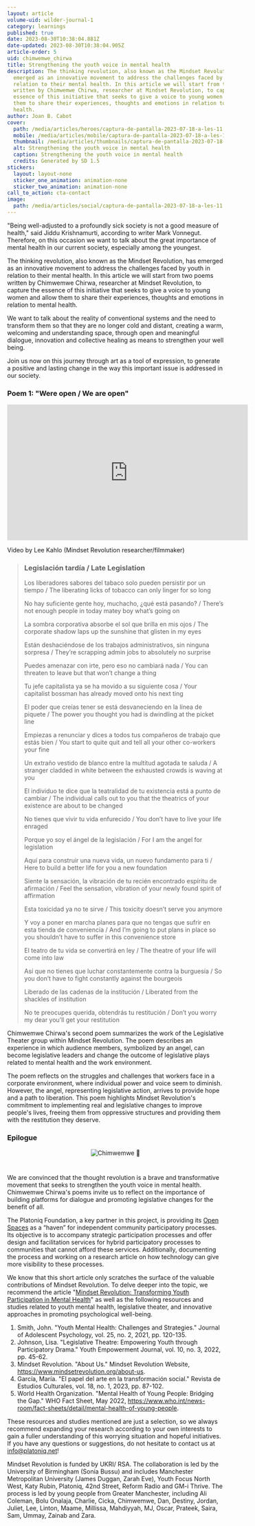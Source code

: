 ```yaml
---
layout: article
volume-uid: wilder-journal-1
category: learnings
published: true
date: 2023-08-30T10:38:04.881Z
date-updated: 2023-08-30T10:38:04.905Z
article-order: 5
uid: chimwemwe_chirwa
title: Strengthening the youth voice in mental health
description: The thinking revolution, also known as the Mindset Revolution, has
  emerged as an innovative movement to address the challenges faced by youth in
  relation to their mental health. In this article we will start from two poems
  written by Chimwemwe Chirwa, researcher at Mindset Revolution, to capture the
  essence of this initiative that seeks to give a voice to young women and allow
  them to share their experiences, thoughts and emotions in relation to mental
  health.
author: Joan B. Cabot
cover:
  path: /media/articles/heroes/captura-de-pantalla-2023-07-18-a-les-11.12.05.png
  mobile: /media/articles/mobile/captura-de-pantalla-2023-07-18-a-les-11.12.05.png
  thumbnail: /media/articles/thumbnails/captura-de-pantalla-2023-07-18-a-les-11.12.05.png
  alt: Strengthening the youth voice in mental health
  caption: Strengthening the youth voice in mental health
  credits: Generated by SD 1.5
stickers:
  layout: layout-none
  sticker_one_animation: animation-none
  sticker_two_animation: animation-none
call_to_action: cta-contact
image:
  path: /media/articles/social/captura-de-pantalla-2023-07-18-a-les-11.12.05.png
---
```

"Being well-adjusted to a profoundly sick society is not a good measure of health," said Jiddu Krishnamurti, according to writer Mark Vonnegut. Therefore, on this occasion we want to talk about the great importance of mental health in our current society, especially among the youngest.

The thinking revolution, also known as the Mindset Revolution, has emerged as an innovative movement to address the challenges faced by youth in relation to their mental health. In this article we will start from two poems written by Chimwemwe Chirwa, researcher at Mindset Revolution, to capture the essence of this initiative that seeks to give a voice to young women and allow them to share their experiences, thoughts and emotions in relation to mental health.

We want to talk about the reality of conventional systems and the need to transform them so that they are no longer cold and distant, creating a warm, welcoming and understanding space, through open and meaningful dialogue, innovation and collective healing as means to strengthen your well being.

Join us now on this journey through art as a tool of expression, to generate a positive and lasting change in the way this important issue is addressed in our society.

### **Poem 1: "Were open / We are open"**

<iframe width="560" height="315" src="https://www.youtube.com/embed/TIPm6py3pMM" title="YouTube video player" frameborder="0" allow="accelerometer; autoplay; clipboard- write; encrypted-media; gyroscope; picture-in-picture; web-share" allowfullscreen></iframe>

Video by Lee Kahlo (Mindset Revolution researcher/filmmaker)

> ### Legislación tardía / Late Legislation
>
> Los liberadores sabores del tabaco solo pueden persistir por un tiempo / The liberating licks of tobacco can only linger for so long
>
> No hay suficiente gente hoy, muchacho, ¿qué está pasando? / There’s not enough people in today matey boy what’s going on
>
> La sombra corporativa absorbe el sol que brilla en mis ojos / The corporate shadow laps up the sunshine that glisten in my eyes
>
> Están deshaciéndose de los trabajos administrativos, sin ninguna sorpresa / They’re scrapping admin jobs to absolutely no surprise
>
> Puedes amenazar con irte, pero eso no cambiará nada / You can threaten to leave but that won’t change a thing
>
> Tu jefe capitalista ya se ha movido a su siguiente cosa / Your capitalist bossman has already moved onto his next ting
>
> El poder que creías tener se está desvaneciendo en la línea de piquete / The power you thought you had is dwindling at the picket line
>
> Empiezas a renunciar y dices a todos tus compañeros de trabajo que estás bien / You start to quite quit and tell all your other co-workers your fine
>
> Un extraño vestido de blanco entre la multitud agotada te saluda / A stranger cladded in white between the exhausted crowds is waving at you
>
> El individuo te dice que la teatralidad de tu existencia está a punto de cambiar / The individual calls out to you that the theatrics of your existence are about to be changed
>
> No tienes que vivir tu vida enfurecido / You don’t have to live your life enraged 
>
> Porque yo soy el ángel de la legislación / For I am the angel for legislation
>
> Aquí para construir una nueva vida, un nuevo fundamento para ti / Here to build a better life for you a new foundation
>
> Siente la sensación, la vibración de tu recién encontrado espíritu de afirmación / Feel the sensation, vibration of your newly found spirit of affirmation
>
> Esta toxicidad ya no te sirve / This toxicity doesn’t serve you anymore 
>
> Y voy a poner en marcha planes para que no tengas que sufrir en esta tienda de conveniencia / And I’m going to put plans in place so you shouldn’t have to suffer in this convenience store
>
> El teatro de tu vida se convertirá en ley / The theatre of your life will come into law 
>
> Así que no tienes que luchar constantemente contra la burguesía / So you don’t have to fight constantly against the bourgeois 
>
> Liberado de las cadenas de la institución / Liberated from the shackles of institution 
>
> No te preocupes querida, obtendrás tu restitución / Don’t you worry my dear you’ll get your restitution

Chimwemwe Chirwa's second poem summarizes the work of the Legislative Theater group within Mindset Revolution. The poem describes an experience in which audience members, symbolized by an angel, can become legislative leaders and change the outcome of legislative plays related to mental health and the work environment.

The poem reflects on the struggles and challenges that workers face in a corporate environment, where individual power and voice seem to diminish. However, the angel, representing legislative action, arrives to provide hope and a path to liberation. This poem highlights Mindset Revolution's commitment to implementing real and legislative changes to improve people's lives, freeing them from oppressive structures and providing them with the restitution they deserve.

### **Epilogue**

<div style= "text-align: center; margin-top: 0px; margin-bottom: 40px;">
<img style="margin: 0 auto" src="https://www.goteo.org/img/700x0/captura-de-pantalla-2023-07-19-a-les-12.28.02.png" alt="Chimwemwe 🫧">
</div>

We are convinced that the thought revolution is a brave and transformative movement that seeks to strengthen the youth voice in mental health. Chimwemwe Chirwa's poems invite us to reflect on the importance of building platforms for dialogue and promoting legislative changes for the benefit of all.

The Platoniq Foundation, a key partner in this project, is providing its [Open Spaces](https://openspaces.platoniq.net/processes_groups/12) as a “haven” for independent community participatory processes. Its objective is to accompany strategic participation processes and offer design and facilitation services for hybrid participatory processes to communities that cannot afford these services. Additionally, documenting the process and working on a research article on how technology can give more visibility to these processes.

We know that this short article only scratches the surface of the valuable contributions of Mindset Revolution. To delve deeper into the topic, we recommend the article "[Mindset Revolution: Transforming Youth Participation in Mental Health](https://journal.platoniq.net/es/wilder-journal-1/futures/revolutionmindset/)" as well as the following resources and studies related to youth mental health, legislative theater, and innovative approaches in promoting psychological well-being.

1. Smith, John. "Youth Mental Health: Challenges and Strategies." Journal of Adolescent Psychology, vol. 25, no. 2, 2021, pp. 120-135.
2. Johnson, Lisa. "Legislative Theatre: Empowering Youth through Participatory Drama." Youth Empowerment Journal, vol. 10, no. 3, 2022, pp. 45-62.
3. Mindset Revolution. "About Us." Mindset Revolution Website, https://www.mindsetrevolution.org/about-us.
4. García, María. "El papel del arte en la transformación social." Revista de Estudios Culturales, vol. 18, no. 1, 2023, pp. 87-102.
5. World Health Organization. "Mental Health of Young People: Bridging the Gap." WHO Fact Sheet, May 2022,
   https://www.who.int/news-room/fact-sheets/detail/mental-health-of-young-people.

These resources and studies mentioned are just a selection, so we always recommend expanding your research according to your own interests to gain a fuller understanding of this worrying situation and hopeful initiatives. If you have any questions or suggestions, do not hesitate to contact us at info@platoniq.net!

Mindset Revolution is funded by UKRI/ RSA. The collaboration is led by the University of Birmingham (Sonia Bussu) and includes Manchester Metropolitan University (James Duggan, Zarah Eve), Youth Focus North West, Katy Rubin, Platoniq, 42nd Street, Reform Radio and GM-i Thrive. The process is led by young people from Greater Manchester, including Ali Coleman, Bolu Onalaja, Charlie, Cicka, Chimwemwe, Dan, Destiny, Jordan, Juliet, Lee, Linton, Maame, Millissa, Mahdiyyah, MJ, Oscar, Prateek, Saira, Sam, Ummay, Zainab and Zara.